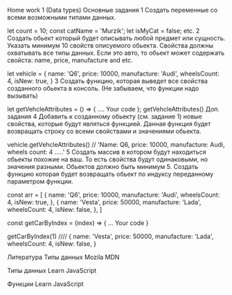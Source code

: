 Home work 1 (Data types)
Основные задания
1
Cоздать переменные со всеми возможными типами данных.

let count = 10;
const catName = 'Murzik';
let isMyCat = false;
etc.
2
Создать обьект который будет описывать любой предмет или сущность. Указать минимум 10 свойств описуемого обьекта. Свойства должны охватывать все типы данных. Если это авто, то обьект может содержать свойста: name, price, manufacture and etc.

let vehicle = {
       name: 'Q6',
       price: 10000,
       manufacture: 'Audi',
       wheelsCount: 4,
       isNew: true,
}
3
Создать функцию, которая выведет все свойства созданного обьекта в консоль. (Не забываем, что функции надо вызывать)

let getVehcleAttributes = () => {
    .... Your code
};
getVehcleAttributes()
Доп. задания
4
Добавить к созданному обьекту (см. задание 1) новые свойства, которые будут являться функцией. Данная функция будет возвращать строку со всеми свойствами и значениями обьекта.

vehicle.getVehcleAttributes()   //  'Name: Q6, price: 10000, manufacture: Audi, wheels count: 4 .....'
5
Создать массив в котором будут находиться обьекты похожие на ваш. То есть свойства будут одинаковыми, но значения разными. Обьектов должно быть минимум 5. Создать функцию которая будет возвращать обьект по индуксу переданному параметром функции.

const arr = [
       {
        name: 'Q6',
        price: 10000,
        manufacture: 'Audi',
        wheelsCount: 4,
        isNew: true,
       },
       {
        name: 'Vesta',
        price: 50000,
        manufacture: 'Lada',
        wheelsCount: 4,
        isNew: false,
       },
]

const getCarByIndex = (index) => {
       ... Your code
      }

getCarByIndex(1) ////  { name: 'Vesta', price: 50000, manufacture: 'Lada', wheelsCount: 4,  isNew: false, }

Литература
Типы данных Mozila MDN

Типы данных Learn JavaScript

Функции Learn JavaScript